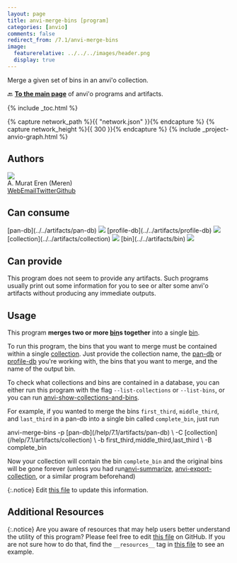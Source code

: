 ```yaml
---
layout: page
title: anvi-merge-bins [program]
categories: [anvio]
comments: false
redirect_from: /7.1/anvi-merge-bins
image:
  featurerelative: ../../../images/header.png
  display: true
---
```


Merge a given set of bins in an anvi&#x27;o collection.

🔙 **[To the main page](../../)** of anvi'o programs and artifacts.


{% include _toc.html %}
<div id="svg" class="subnetwork"></div>
{% capture network_path %}{{ "network.json" }}{% endcapture %}
{% capture network_height %}{{ 300 }}{% endcapture %}
{% include _project-anvio-graph.html %}


## Authors

<div class="anvio-person"><div class="anvio-person-info"><div class="anvio-person-photo"><img class="anvio-person-photo-img" src="../../images/authors/meren.jpg" /></div><div class="anvio-person-info-box"><span class="anvio-person-name">A. Murat Eren (Meren)</span><div class="anvio-person-social-box"><a href="http://meren.org" class="person-social" target="_blank"><i class="fa fa-fw fa-home"></i>Web</a><a href="mailto:a.murat.eren@gmail.com" class="person-social" target="_blank"><i class="fa fa-fw fa-envelope-square"></i>Email</a><a href="http://twitter.com/merenbey" class="person-social" target="_blank"><i class="fa fa-fw fa-twitter-square"></i>Twitter</a><a href="http://github.com/meren" class="person-social" target="_blank"><i class="fa fa-fw fa-github"></i>Github</a></div></div></div></div>



## Can consume


<p style="text-align: left" markdown="1"><span class="artifact-r">[pan-db](../../artifacts/pan-db) <img src="../../images/icons/DB.png" class="artifact-icon-mini" /></span> <span class="artifact-r">[profile-db](../../artifacts/profile-db) <img src="../../images/icons/DB.png" class="artifact-icon-mini" /></span> <span class="artifact-r">[collection](../../artifacts/collection) <img src="../../images/icons/COLLECTION.png" class="artifact-icon-mini" /></span> <span class="artifact-r">[bin](../../artifacts/bin) <img src="../../images/icons/BIN.png" class="artifact-icon-mini" /></span></p>


## Can provide


This program does not seem to provide any artifacts. Such programs usually print out some information for you to see or alter some anvi'o artifacts without producing any immediate outputs.


## Usage


This program **merges two or more <span class="artifact-n">[bin](/help/7.1/artifacts/bin)</span>s together** into a single <span class="artifact-n">[bin](/help/7.1/artifacts/bin)</span>.

To run this program, the bins that you want to merge must be contained within a single <span class="artifact-n">[collection](/help/7.1/artifacts/collection)</span>. Just provide the collection name, the <span class="artifact-n">[pan-db](/help/7.1/artifacts/pan-db)</span> or <span class="artifact-n">[profile-db](/help/7.1/artifacts/profile-db)</span> you're working with, the bins that you want to merge, and the name of the output bin. 

To check what collections and bins are contained in a database, you can either run this program with the flag `--list-collections` or `--list-bins`, or you can run <span class="artifact-n">[anvi-show-collections-and-bins](/help/7.1/programs/anvi-show-collections-and-bins)</span>.

For example, if you wanted to merge the bins `first_third`, `middle_third`, and `last_third` in a pan-db into a single bin called `complete_bin`, just run 

<div class="codeblock" markdown="1">
anvi&#45;merge&#45;bins &#45;p <span class="artifact&#45;n">[pan&#45;db](/help/7.1/artifacts/pan&#45;db)</span> \
                &#45;C <span class="artifact&#45;n">[collection](/help/7.1/artifacts/collection)</span> \
                &#45;b first_third,middle_third,last_third \
                &#45;B complete_bin
</div>

Now your collection will contain the bin `complete_bin` and the original bins will be gone forever (unless you had run<span class="artifact-n">[anvi-summarize](/help/7.1/programs/anvi-summarize)</span>, <span class="artifact-n">[anvi-export-collection](/help/7.1/programs/anvi-export-collection)</span>, or a similar program beforehand)


{:.notice}
Edit [this file](https://github.com/merenlab/anvio/tree/master/anvio/docs/programs/anvi-merge-bins.md) to update this information.


## Additional Resources



{:.notice}
Are you aware of resources that may help users better understand the utility of this program? Please feel free to edit [this file](https://github.com/merenlab/anvio/tree/master/bin/anvi-merge-bins) on GitHub. If you are not sure how to do that, find the `__resources__` tag in [this file](https://github.com/merenlab/anvio/blob/master/bin/anvi-interactive) to see an example.
